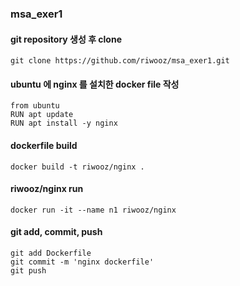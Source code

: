### msa_exer1

#### git repository 생성 후 clone
```
git clone https://github.com/riwooz/msa_exer1.git
```

#### ubuntu 에 nginx 를 설치한 docker file 작성

```
from ubuntu
RUN apt update
RUN apt install -y nginx
```

#### dockerfile build
```
docker build -t riwooz/nginx .
```

#### riwooz/nginx run
```
docker run -it --name n1 riwooz/nginx
```

#### git add, commit, push
```
git add Dockerfile
git commit -m 'nginx dockerfile'
git push
```

